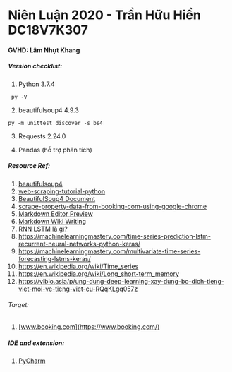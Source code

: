 # Niên Luận 2020 - Trần Hữu Hiền DC18V7K307
#### GVHD: Lâm Nhựt Khang

##### Version checklist:
 1. Python 3.7.4
```
 py -V
 ```
 2. beautifulsoup4 4.9.3 
 ```
 py -m unittest discover -s bs4
 ```
3. Requests 2.24.0

4. Pandas (hỗ trợ phân tích)

##### Resource Ref:  
1. [beautifulsoup4](https://pypi.org/project/beautifulsoup4/)
2. [web-scraping-tutorial-python](https://www.dataquest.io/blog/web-scraping-tutorial-python/)
3. [BeautifulSoup4 Document](https://www.crummy.com/software/BeautifulSoup/bs4/doc/)
4. [scrape-property-data-from-booking-com-using-google-chrome](https://www.scrapehero.com/scrape-property-data-from-booking-com-using-google-chrome/)
5. [Markdown Editor Preview](https://jbt.github.io/markdown-editor/)
6. [Markdown Wiki Writing](https://github.com/adam-p/markdown-here/wiki/Markdown-Cheatsheet)
7. [RNN LSTM là gì?](https://dominhhai.github.io/vi/2017/10/what-is-lstm/)
8. https://machinelearningmastery.com/time-series-prediction-lstm-recurrent-neural-networks-python-keras/
9. https://machinelearningmastery.com/multivariate-time-series-forecasting-lstms-keras/
10. https://en.wikipedia.org/wiki/Time_series
11. https://en.wikipedia.org/wiki/Long_short-term_memory
12. https://viblo.asia/p/ung-dung-deep-learning-xay-dung-bo-dich-tieng-viet-moi-ve-tieng-viet-cu-RQqKLgq057z

###### Target: 
1. [www.booking.com](https://www.booking.com/)

##### IDE and extension:
1. [PyCharm](https://www.jetbrains.com/pycharm/)

